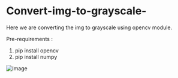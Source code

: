 # Convert-img-to-grayscale-
Here we are converting the img to grayscale using opencv module.

Pre-requirements :
1. pip install opencv
2. pip install numpy


![image](https://user-images.githubusercontent.com/65482186/118507552-f70a2700-b74b-11eb-9632-7dd54433079d.png)
